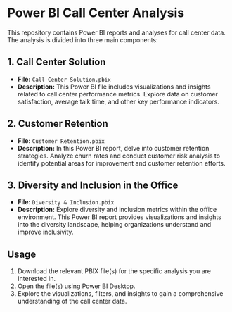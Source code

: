 # Power BI Call Center Analysis

This repository contains Power BI reports and analyses for call center data. The analysis is divided into three main components:

## 1. Call Center Solution

- **File:** `Call Center Solution.pbix`
- **Description:** This Power BI file includes visualizations and insights related to call center performance metrics. Explore data on customer satisfaction, average talk time, and other key performance indicators.

## 2. Customer Retention

- **File:** `Customer Retention.pbix`
- **Description:** In this Power BI report, delve into customer retention strategies. Analyze churn rates and conduct customer risk analysis to identify potential areas for improvement and customer retention efforts.

## 3. Diversity and Inclusion in the Office

- **File:** `Diversity & Inclusion.pbix`
- **Description:** Explore diversity and inclusion metrics within the office environment. This Power BI report provides visualizations and insights into the diversity landscape, helping organizations understand and improve inclusivity.

## Usage

1. Download the relevant PBIX file(s) for the specific analysis you are interested in.
2. Open the file(s) using Power BI Desktop.
3. Explore the visualizations, filters, and insights to gain a comprehensive understanding of the call center data.

